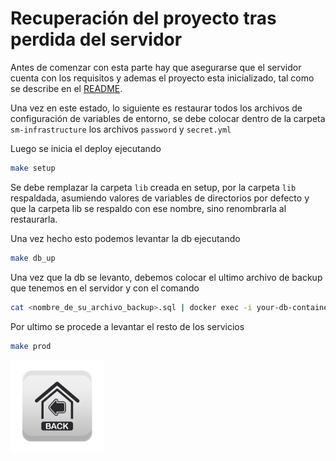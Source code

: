# Recuperación del proyecto tras perdida del servidor

Antes de comenzar con esta parte hay que asegurarse que el servidor cuenta con los requisitos y ademas el proyecto esta inicializado, tal como se describe en el [README](../README.md).

Una vez en este estado, lo siguiente es restaurar todos los archivos de configuración de variables de entorno, se debe colocar dentro de la carpeta `sm-infrastructure`
los archivos `password` y `secret.yml`

Luego se inicia el deploy ejecutando

```bash
make setup
```

Se debe remplazar la carpeta `lib` creada en setup, por la carpeta `lib` respaldada, asumiendo valores de variables de directorios por defecto y que la carpeta lib se respaldo con ese nombre, sino renombrarla al restaurarla.

Una vez hecho esto podemos levantar la db ejecutando

```bash
make db_up
```

Una vez que la db se levanto, debemos colocar el ultimo archivo de backup que tenemos en el servidor y con el comando

```bash
cat <nombre_de_su_archivo_backup>.sql | docker exec -i your-db-container psql -U postgres # nombre_de_su_archivo backup esta como variable pero por ejemplo deberia ser algo asi: db_dump_sw_manager_<datetime_del_backup>
```

Por ultimo se procede a levantar el resto de los servicios

```bash
make prod
```

[<img src="images/backToHome.png" width="150px" height="150px"/>](../README.md)
